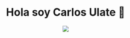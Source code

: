 <div align= "center">
  <h1 align= "center">
    Hola soy Carlos Ulate 👋
  </h1>
  <img src="https://i.imgur.com/FFkgmKU.png">
</div>




<!--
**Culateq/culateq** is a ✨ _special_ ✨ repository because its `README.md` (this file) appears on your GitHub profile.

Here are some ideas to get you started:

- 🔭 I’m currently working on ...
- 🌱 I’m currently learning ...
- 👯 I’m looking to collaborate on ...
- 🤔 I’m looking for help with ...
- 💬 Ask me about ...
- 📫 How to reach me: ...
- 😄 Pronouns: ...
- ⚡ Fun fact: ...
-->
